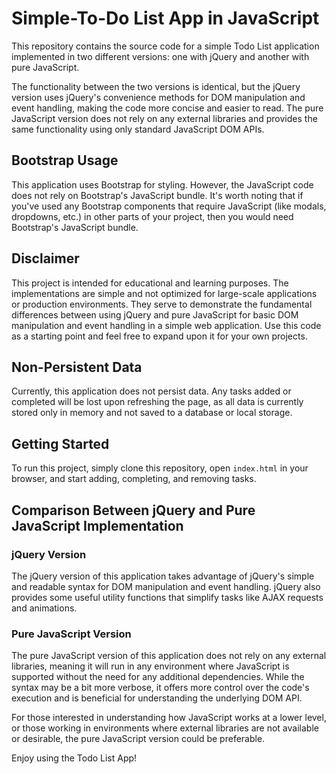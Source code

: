 # Simple-To-Do  List App in JavaScript

This repository contains the source code for a simple Todo List application implemented in two different versions: one with jQuery and another with pure JavaScript. 

The functionality between the two versions is identical, but the jQuery version uses jQuery's convenience methods for DOM manipulation and event handling, making the code more concise and easier to read. The pure JavaScript version does not rely on any external libraries and provides the same functionality using only standard JavaScript DOM APIs.

## Bootstrap Usage

This application uses Bootstrap for styling. However, the JavaScript code does not rely on Bootstrap's JavaScript bundle. It's worth noting that if you've used any Bootstrap components that require JavaScript (like modals, dropdowns, etc.) in other parts of your project, then you would need Bootstrap's JavaScript bundle.

## Disclaimer

This project is intended for educational and learning purposes. The implementations are simple and not optimized for large-scale applications or production environments. They serve to demonstrate the fundamental differences between using jQuery and pure JavaScript for basic DOM manipulation and event handling in a simple web application. Use this code as a starting point and feel free to expand upon it for your own projects.

## Non-Persistent Data

Currently, this application does not persist data. Any tasks added or completed will be lost upon refreshing the page, as all data is currently stored only in memory and not saved to a database or local storage.

## Getting Started

To run this project, simply clone this repository, open `index.html` in your browser, and start adding, completing, and removing tasks.

## Comparison Between jQuery and Pure JavaScript Implementation

### jQuery Version

The jQuery version of this application takes advantage of jQuery's simple and readable syntax for DOM manipulation and event handling. jQuery also provides some useful utility functions that simplify tasks like AJAX requests and animations.

### Pure JavaScript Version

The pure JavaScript version of this application does not rely on any external libraries, meaning it will run in any environment where JavaScript is supported without the need for any additional dependencies. While the syntax may be a bit more verbose, it offers more control over the code's execution and is beneficial for understanding the underlying DOM API.

For those interested in understanding how JavaScript works at a lower level, or those working in environments where external libraries are not available or desirable, the pure JavaScript version could be preferable.

Enjoy using the Todo List App!
